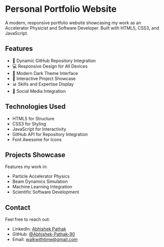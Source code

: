 # Personal Portfolio Website

A modern, responsive portfolio website showcasing my work as an Accelerator Physicist and Software Developer. Built with HTML5, CSS3, and JavaScript.

## Features

- 🎯 Dynamic GitHub Repository Integration
- 💻 Responsive Design for All Devices
- 🌙 Modern Dark Theme Interface
- 🔧 Interactive Project Showcase
- 📊 Skills and Expertise Display
- 📱 Social Media Integration

## Technologies Used

- HTML5 for Structure
- CSS3 for Styling
- JavaScript for Interactivity
- GitHub API for Repository Integration
- Font Awesome for Icons

## Projects Showcase

Features my work in:
- Particle Accelerator Physics
- Beam Dynamics Simulation
- Machine Learning Integration
- Scientific Software Development

## Contact

Feel free to reach out:
- LinkedIn: [Abhishek Pathak](https://www.linkedin.com/in/abhishek-pathak-b870778a/)
- GitHub: [@Abhishek-Pathak-90](https://github.com/Abhishek-Pathak-90)
- Email: walkwithtime@gmail.com
